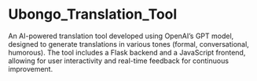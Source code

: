 # Ubongo_Translation_Tool
An AI-powered translation tool developed using OpenAI’s GPT model, designed to generate translations in various tones (formal, conversational, humorous). The tool includes a Flask backend and a JavaScript frontend, allowing for user interactivity and real-time feedback for continuous improvement.
